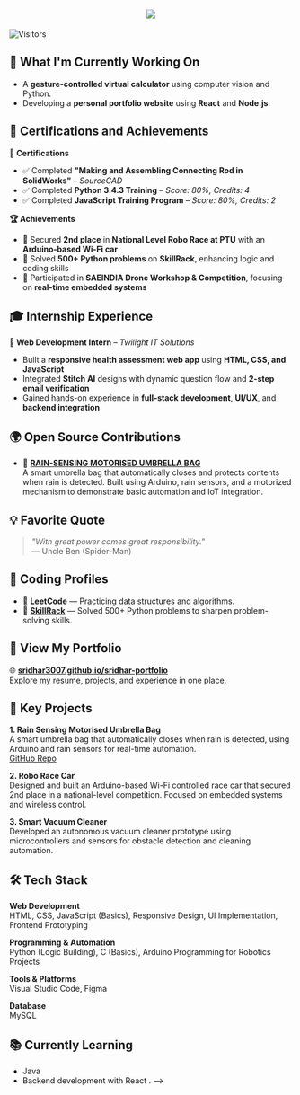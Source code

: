 <h1 align="center">
  <img src="https://readme-typing-svg.demolab.com?font=Fira+Code&weight=600&size=24&pause=1000&color=blue&center=true&vCenter=true&random=false&width=435&lines=Hey+there%2C+I'm+Sridhar;ROBOTICS+AND+AUTOMATION+STUDENT;WEB+DEVELOPER" />
</h1>

![Visitors](https://komarev.com/ghpvc/?username=sridhar3007&color=blueviolet)

## 🔨 What I'm Currently Working On
- A **gesture-controlled virtual calculator** using computer vision and Python.
- Developing a **personal portfolio website** using **React** and **Node.js**.

## 🏅 Certifications and Achievements

**📜 Certifications**  
- ✅ Completed **"Making and Assembling Connecting Rod in SolidWorks"** – *SourceCAD*  
- ✅ Completed **Python 3.4.3 Training** – *Score: 80%, Credits: 4*  
- ✅ Completed **JavaScript Training Program** – *Score: 80%, Credits: 2*  

**🏆 Achievements**  
- 🥈 Secured **2nd place** in **National Level Robo Race at PTU** with an **Arduino-based Wi-Fi car**  
- 🔢 Solved **500+ Python problems** on **SkillRack**, enhancing logic and coding skills  
- 🚁 Participated in **SAEINDIA Drone Workshop & Competition**, focusing on **real-time embedded systems**

## 🎓 Internship Experience

**💼 Web Development Intern** – *Twilight IT Solutions*  
- Built a **responsive health assessment web app** using **HTML, CSS, and JavaScript**  
- Integrated **Stitch AI** designs with dynamic question flow and **2-step email verification**  
- Gained hands-on experience in **full-stack development**, **UI/UX**, and **backend integration**

## 🌍 Open Source Contributions

- 🔧 [**RAIN-SENSING MOTORISED UMBRELLA BAG**](https://github.com/sridhar3007/RAIN-SENSING-MOTARISED-UMBERLLA-BAG)  
  A smart umbrella bag that automatically closes and protects contents when rain is detected. Built using Arduino, rain sensors, and a motorized mechanism to demonstrate basic automation and IoT integration.

## 💡 Favorite Quote

> *"With great power comes great responsibility."*  
> — Uncle Ben (Spider-Man)

## 🏅 Coding Profiles

- 🧠 [**LeetCode**](https://leetcode.com/sridhar3007) — Practicing data structures and algorithms.  
- 🧪 [**SkillRack**](https://skillrack.com/faces/ui/profile.xhtml?user=sridhar3007) — Solved 500+ Python problems to sharpen problem-solving skills.

## 📄 View My Portfolio

🌐 [**sridhar3007.github.io/sridhar-portfolio**](https://sridhar3007.github.io/sridhar-portfolio/)  
Explore my resume, projects, and experience in one place.

## 🌟 Key Projects

**1. Rain Sensing Motorised Umbrella Bag**  
A smart umbrella bag that automatically closes when rain is detected, using Arduino and rain sensors for real-time automation.  
[GitHub Repo](https://github.com/sridhar3007/RAIN-SENSING-MOTARISED-UMBERLLA-BAG)

**2. Robo Race Car**  
Designed and built an Arduino-based Wi-Fi controlled race car that secured 2nd place in a national-level competition. Focused on embedded systems and wireless control.

**3. Smart Vacuum Cleaner**  
Developed an autonomous vacuum cleaner prototype using microcontrollers and sensors for obstacle detection and cleaning automation.

## 🛠 Tech Stack

**Web Development**  
HTML, CSS, JavaScript (Basics), Responsive Design, UI Implementation, Frontend Prototyping

**Programming & Automation**  
Python (Logic Building), C (Basics), Arduino Programming for Robotics Projects

**Tools & Platforms**  
Visual Studio Code, Figma

**Database**  
MySQL

## 📚 Currently Learning

- Java  
- Backend development with React
.
-->
